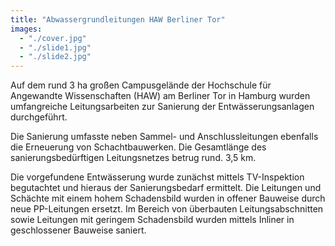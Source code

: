```yaml
---
title: "Abwassergrund­leitungen HAW Berliner Tor"
images:
  - "./cover.jpg"
  - "./slide1.jpg"
  - "./slide2.jpg"
---
```


Auf dem rund 3 ha großen Campusgelände der Hochschule für Angewandte Wissenschaften (HAW) am Berliner Tor in Hamburg wurden umfangreiche Leitungsarbeiten zur Sanierung der Entwässerungsanlagen durchgeführt.

Die Sanierung umfasste neben Sammel- und Anschlussleitungen ebenfalls die Erneuerung von Schachtbauwerken. Die Gesamtlänge des sanierungsbedürftigen Leitungsnetzes betrug rund. 3,5 km.

Die vorgefundene Entwässerung wurde zunächst mittels TV-Inspektion begutachtet und hieraus der Sanierungsbedarf ermittelt. Die Leitungen und Schächte mit einem hohem Schadensbild wurden in offener Bauweise durch neue PP-Leitungen ersetzt. Im Bereich von überbauten Leitungsabschnitten sowie Leitungen mit geringem Schadensbild wurden mittels Inliner in geschlossener Bauweise saniert.
